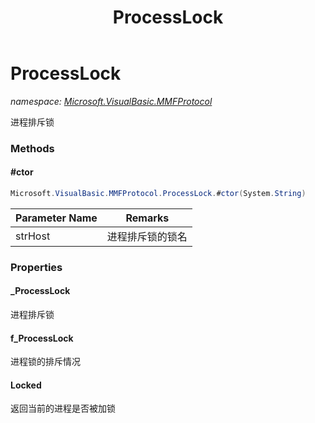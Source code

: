﻿---
title: ProcessLock
---

# ProcessLock
_namespace: [Microsoft.VisualBasic.MMFProtocol](N-Microsoft.VisualBasic.MMFProtocol.html)_

进程排斥锁



### Methods

#### #ctor
```csharp
Microsoft.VisualBasic.MMFProtocol.ProcessLock.#ctor(System.String)
```


|Parameter Name|Remarks|
|--------------|-------|
|strHost|进程排斥锁的锁名|



### Properties

#### _ProcessLock
进程排斥锁
#### f_ProcessLock
进程锁的排斥情况
#### Locked
返回当前的进程是否被加锁
